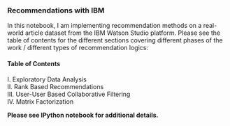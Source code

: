 ### Recommendations with IBM
In this notebook, I am implementing recommendation methods on a real-world article dataset from the IBM Watson Studio platform.
Please see the table of contents for the different sections covering different phases of the work / different types of recommendation logics:

#### Table of Contents

I. Exploratory Data Analysis\
II. Rank Based Recommendations\
III. User-User Based Collaborative Filtering\
IV. Matrix Factorization

**Please see IPython notebook for additional details.**
